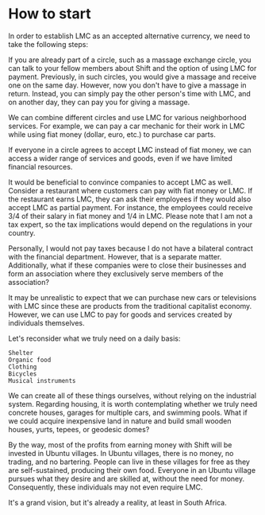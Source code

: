 # How to start
In order to establish LMC as an accepted alternative currency, we need to take the following steps:

If you are already part of a circle, such as a massage exchange circle, you can talk to your fellow members about Shift and the option of using LMC for payment. Previously, in such circles, you would give a massage and receive one on the same day. However, now you don't have to give a massage in return. Instead, you can simply pay the other person's time with LMC, and on another day, they can pay you for giving a massage.

We can combine different circles and use LMC for various neighborhood services. For example, we can pay a car mechanic for their work in LMC while using fiat money (dollar, euro, etc.) to purchase car parts.

If everyone in a circle agrees to accept LMC instead of fiat money, we can access a wider range of services and goods, even if we have limited financial resources.

It would be beneficial to convince companies to accept LMC as well. Consider a restaurant where customers can pay with fiat money or LMC. If the restaurant earns LMC, they can ask their employees if they would also accept LMC as partial payment. For instance, the employees could receive 3/4 of their salary in fiat money and 1/4 in LMC. Please note that I am not a tax expert, so the tax implications would depend on the regulations in your country.

Personally, I would not pay taxes because I do not have a bilateral contract with the financial department. However, that is a separate matter. Additionally, what if these companies were to close their businesses and form an association where they exclusively serve members of the association?

It may be unrealistic to expect that we can purchase new cars or televisions with LMC since these are products from the traditional capitalist economy. However, we can use LMC to pay for goods and services created by individuals themselves.

Let's reconsider what we truly need on a daily basis:

    Shelter
    Organic food
    Clothing
    Bicycles
    Musical instruments

We can create all of these things ourselves, without relying on the industrial system. Regarding housing, it is worth contemplating whether we truly need concrete houses, garages for multiple cars, and swimming pools. What if we could acquire inexpensive land in nature and build small wooden houses, yurts, tepees, or geodesic domes?

By the way, most of the profits from earning money with Shift will be invested in Ubuntu villages. In Ubuntu villages, there is no money, no trading, and no bartering. People can live in these villages for free as they are self-sustained, producing their own food. Everyone in an Ubuntu village pursues what they desire and are skilled at, without the need for money. Consequently, these individuals may not even require LMC.

It's a grand vision, but it's already a reality, at least in South Africa.
